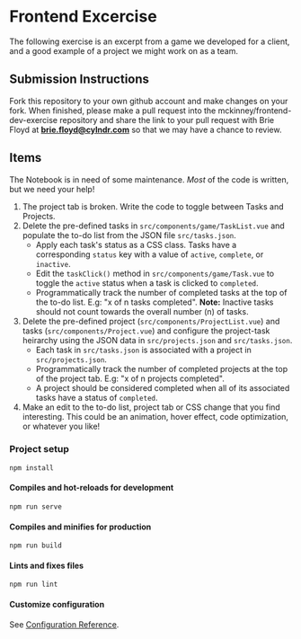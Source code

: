 # Frontend Excercise

The following exercise is an excerpt from a game we developed for a client, and a good example of a project we might work on as a team.


## Submission Instructions

Fork this repository to your own github account and make changes on your fork. When finished, please make a pull request into the mckinney/frontend-dev-exercise repository and share the link to your pull request with Brie Floyd at **brie.floyd@cylndr.com** so that we may have a chance to review.


## Items
The Notebook is in need of some maintenance. _Most_ of the code is written, but we need your help!
1. The project tab is broken. Write the code to toggle between Tasks and Projects.
2. Delete the pre-defined tasks in `src/components/game/TaskList.vue` and populate the to-do list from the JSON file `src/tasks.json`.
    - Apply each task's status as a CSS class. Tasks have a corresponding `status` key with a value of `active`, `complete`, or `inactive`.
    - Edit the `taskClick()` method in `src/components/game/Task.vue` to toggle the `active` status when a task is clicked to `completed`. 
    - Programmatically track the number of completed tasks at the top of the to-do list. E.g: "x of n tasks completed". **Note:** Inactive tasks should not count towards the overall number (n) of tasks.
3. Delete the pre-defined project (`src/components/ProjectList.vue`) and tasks (`src/components/Project.vue`) and configure the project-task heirarchy using the JSON data in `src/projects.json` and `src/tasks.json`.
    - Each task in `src/tasks.json` is associated with a project in `src/projects.json`.
    - Programmatically track the number of completed projects at the top of the project tab. E.g: "x of n projects completed". 
    - A project should be considered completed when all of its associated tasks have a status of `completed`.  
4. Make an edit to the to-do list, project tab or CSS change that you find interesting. This could be an animation, hover effect, code optimization, or whatever you like!


### Project setup
```
npm install
```

#### Compiles and hot-reloads for development
```
npm run serve
```

#### Compiles and minifies for production
```
npm run build
```

#### Lints and fixes files
```
npm run lint
```

#### Customize configuration
See [Configuration Reference](https://cli.vuejs.org/config/).

